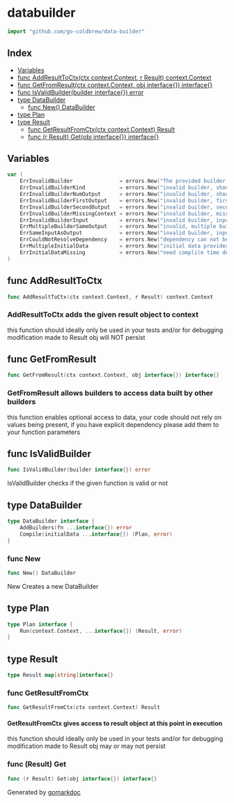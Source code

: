 <!-- Code generated by gomarkdoc. DO NOT EDIT -->

# databuilder

```go
import "github.com/go-coldbrew/data-builder"
```

## Index

- [Variables](<#variables>)
- [func AddResultToCtx(ctx context.Context, r Result) context.Context](<#func-addresulttoctx>)
- [func GetFromResult(ctx context.Context, obj interface{}) interface{}](<#func-getfromresult>)
- [func IsValidBuilder(builder interface{}) error](<#func-isvalidbuilder>)
- [type DataBuilder](<#type-databuilder>)
  - [func New() DataBuilder](<#func-new>)
- [type Plan](<#type-plan>)
- [type Result](<#type-result>)
  - [func GetResultFromCtx(ctx context.Context) Result](<#func-getresultfromctx>)
  - [func (r Result) Get(obj interface{}) interface{}](<#func-result-get>)


## Variables

```go
var (
    ErrInvalidBuilder               = errors.New("The provided builder is invalid")
    ErrInvalidBuilderKind           = errors.New("invalid builder, should only be a function")
    ErrInvalidBuilderNumOutput      = errors.New("invalid builder, should always return two values")
    ErrInvalidBuilderFirstOutput    = errors.New("invalid builder, first return type should be a struct")
    ErrInvalidBuilderSecondOutput   = errors.New("invalid builder, second return type should be error")
    ErrInvalidBuilderMissingContext = errors.New("invalid builder, missing context")
    ErrInvalidBuilderInput          = errors.New("invalid builder, input should be a struct")
    ErrMultipleBuilderSameOutput    = errors.New("invalid, multiple builders CAN NOT produce the same output")
    ErrSameInputAsOutput            = errors.New("invalid builder, input and output should NOT be same")
    ErrCouldNotResolveDependency    = errors.New("dependency can not be resolved")
    ErrMultipleInitialData          = errors.New("initial data provided twice")
    ErrInitialDataMissing           = errors.New("need complile time defined initial data to run")
)
```

## func AddResultToCtx

```go
func AddResultToCtx(ctx context.Context, r Result) context.Context
```

### AddResultToCtx adds the given result object to context

this function should ideally only be used in your tests and/or for debugging modification made to Result obj will NOT persist

## func GetFromResult

```go
func GetFromResult(ctx context.Context, obj interface{}) interface{}
```

### GetFromResult allows builders to access data built by other builders

this function enables optional access to data\, your code should not rely on values being present\, if you have explicit dependency please add them to your function parameters

## func IsValidBuilder

```go
func IsValidBuilder(builder interface{}) error
```

IsValidBuilder checks if the given function is valid or not

## type DataBuilder

```go
type DataBuilder interface {
    AddBuilders(fn ...interface{}) error
    Compile(initialData ...interface{}) (Plan, error)
}
```

### func New

```go
func New() DataBuilder
```

New Creates a new DataBuilder

## type Plan

```go
type Plan interface {
    Run(context.Context, ...interface{}) (Result, error)
}
```

## type Result

```go
type Result map[string]interface{}
```

### func GetResultFromCtx

```go
func GetResultFromCtx(ctx context.Context) Result
```

#### GetResultFromCtx gives access to result object at this point in execution

this function should ideally only be used in your tests and/or for debugging modification made to Result obj may or may not persist

### func \(Result\) Get

```go
func (r Result) Get(obj interface{}) interface{}
```



Generated by [gomarkdoc](<https://github.com/princjef/gomarkdoc>)
